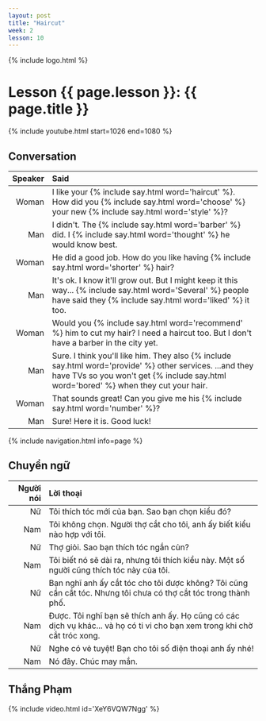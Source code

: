 ```yaml
---
layout: post
title: "Haircut"
week: 2
lesson: 10
---
```


{% include logo.html %}

# Lesson {{ page.lesson }}: {{ page.title }}

{% include youtube.html start=1026 end=1080 %}

## Conversation

Speaker | Said
---: | :---
Woman | I like your {% include say.html word='haircut' %}. How did you {% include say.html word='choose' %} your new {% include say.html word='style' %}?
Man | I didn't. The {% include say.html word='barber' %} did. I {% include say.html word='thought' %} he would know best.
Woman | He did a good job. How do you like having {% include say.html word='shorter' %} hair?
Man | It's ok. I know it'll grow out. But I might keep it this way... {% include say.html word='Several' %} people have said they {% include say.html word='liked' %} it too.
Woman | Would you {% include say.html word='recommend' %} him to cut my hair? I need a haircut too. But I don't have a barber in the city yet.
Man | Sure. I think you'll like him. They also {% include say.html word='provide' %} other services. ...and they have TVs so you won't get {% include say.html word='bored' %} when they cut your hair.
Woman | That sounds great! Can you give me his {% include say.html word='number' %}?
Man | Sure! Here it is. Good luck!

{% include navigation.html info=page %}

## Chuyển ngữ

Người nói | Lời thoại
---: | :---
Nữ | Tôi thích tóc mới của bạn. Sao bạn chọn kiểu đó?
Nam | Tôi không chọn. Người thợ cắt cho tôi, anh ấy biết kiểu nào hợp với tôi.
Nữ | Thợ giỏi. Sao bạn thích tóc ngắn củn?
Nam | Tôi biết nó sẽ dài ra, nhưng tôi thích kiểu này. Một số người cũng thích tóc này của tôi.
Nữ | Bạn nghĩ anh ấy cắt tóc cho tôi được không? Tôi cũng cần cắt tóc. Nhưng tôi chưa có thợ cắt tóc trong thành phố.
Nam | Được. Tôi nghĩ bạn sẽ thích anh ấy. Họ cũng có các dịch vụ khác... và họ có ti vi cho bạn xem trong khi chờ cắt tróc xong.
Nữ | Nghe có vẻ tuyệt! Bạn cho tôi số điện thoại anh ấy nhé!
Nam | Nó đây. Chúc may mắn.

## Thắng Phạm

{% include video.html id='XeY6VQW7Ngg' %}
